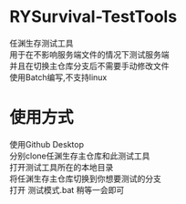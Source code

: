 # RYSurvival-TestTools
任渊生存测试工具  
用于在不影响服务端文件的情况下测试服务端  
并且在切换主仓库分支后不需要手动修改文件  
使用Batch编写,不支持linux  
  
# 使用方式
使用Github Desktop  
分别clone任渊生存主仓库和此测试工具  
打开测试工具所在的本地目录  
将任渊生存主仓库切换到你想要测试的分支  
打开 测试模式.bat 稍等一会即可  
